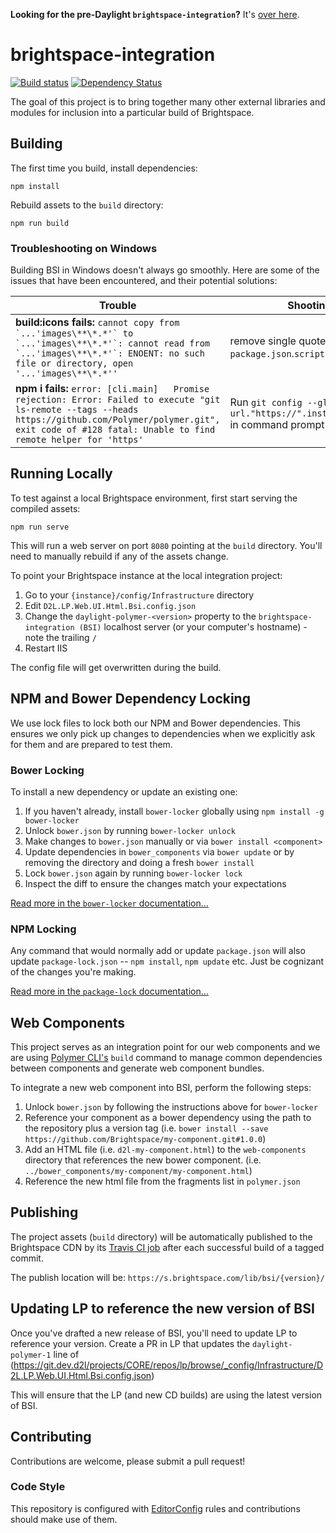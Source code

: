 **Looking for the pre-Daylight `brightspace-integration`?** It's [over here](https://github.com/Brightspace/brightspace-integration/tree/daylight-off).

# brightspace-integration

[![Build status][ci-image]][ci-url]
[![Dependency Status][dependencies-image]][dependencies-url]

The goal of this project is to bring together many other external libraries and modules for inclusion into a particular build of Brightspace.

## Building

The first time you build, install dependencies:

```shell
npm install
```

Rebuild assets to the `build` directory:

```shell
npm run build
```

### Troubleshooting on Windows

Building BSI in Windows doesn't always go smoothly. Here are some of the issues that have been encountered, and their potential solutions:

Trouble | Shooting
------------ | -------------
**build:icons fails:** ```cannot copy from `...'images\**\*.*'` to `...'images\**\*.*'`: cannot read from `...'images\**\*.*'`: ENOENT: no such file or directory, open '...'images\**\*.*''``` | remove single quotes from `package.json`.`scripts`.`build:icons`
**npm i fails:** ```error: [cli.main]   Promise rejection: Error: Failed to execute "git ls-remote --tags --heads https://github.com/Polymer/polymer.git", exit code of #128 fatal: Unable to find remote helper for 'https'``` | Run `git config --global url."https://".insteadOf git://` in command prompt

## Running Locally

To test against a local Brightspace environment, first start serving the compiled assets:

```shell
npm run serve
```

This will run a web server on port `8080` pointing at the `build` directory. You'll need to manually rebuild if any of the assets change.

To point your Brightspace instance at the local integration project:

1. Go to your `{instance}/config/Infrastructure` directory
2. Edit `D2L.LP.Web.UI.Html.Bsi.config.json`
3. Change the `daylight-polymer-<version>` property to the `brightspace-integration (BSI)` localhost server (or your computer's hostname) - note the trailing `/`
4. Restart IIS

The config file will get overwritten during the build.

## NPM and Bower Dependency Locking

We use lock files to lock both our NPM and Bower dependencies. This ensures we only pick up changes to dependencies when we explicitly ask for them and are prepared to test them.

### Bower Locking

To install a new dependency or update an existing one:
1. If you haven't already, install `bower-locker` globally using `npm install -g bower-locker`
2. Unlock `bower.json` by running `bower-locker unlock`
3. Make changes to `bower.json` manually or via `bower install <component>`
4. Update dependencies in `bower_components` via `bower update` or by removing the directory and doing a fresh `bower install`
5. Lock `bower.json` again by running `bower-locker lock`
6. Inspect the diff to ensure the changes match your expectations

[Read more in the `bower-locker` documentation...](https://github.com/infusionsoft/bower-locker)

### NPM Locking

Any command that would normally add or update `package.json` will also update `package-lock.json` -- `npm install`, `npm update` etc. Just be cognizant of the changes you're making.

[Read more in the `package-lock` documentation...](https://docs.npmjs.com/files/package-locks)

## Web Components

This project serves as an integration point for our web components and we are using [Polymer CLI's](https://www.polymer-project.org/2.0/toolbox/build-for-production) `build` command to manage common dependencies between components and generate web component bundles.

To integrate a new web component into BSI, perform the following steps:

1. Unlock `bower.json` by following the instructions above for `bower-locker`
2. Reference your component as a bower dependency using the path to the repository plus a version tag (i.e. `bower install --save https://github.com/Brightspace/my-component.git#1.0.0`)
3. Add an HTML file (i.e. `d2l-my-component.html`) to the `web-components` directory that references the new bower component. (i.e. `../bower_components/my-component/my-component.html`)
4. Reference the new html file from the fragments list in  `polymer.json`

## Publishing

The project assets (`build` directory) will be automatically published to the Brightspace CDN by its [Travis CI job](https://travis-ci.org/Brightspace/brightspace-integration) after each successful build of a tagged commit.

The publish location will be: `https://s.brightspace.com/lib/bsi/{version}/`

## Updating LP to reference the new version of BSI

Once you've drafted a new release of BSI, you'll need to update LP to reference your version. Create a PR in LP
that updates the `daylight-polymer-1` line of (https://git.dev.d2l/projects/CORE/repos/lp/browse/_config/Infrastructure/D2L.LP.Web.UI.Html.Bsi.config.json)

This will ensure that the LP (and new CD builds) are using the latest version of BSI.

## Contributing
Contributions are welcome, please submit a pull request!

### Code Style

This repository is configured with [EditorConfig](http://editorconfig.org) rules and
contributions should make use of them.

[ci-url]: https://travis-ci.org/Brightspace/brightspace-integration
[ci-image]: https://img.shields.io/travis/Brightspace/brightspace-integration.svg
[dependencies-url]: https://david-dm.org/Brightspace/brightspace-integration
[dependencies-image]: https://img.shields.io/david/Brightspace/brightspace-integration.svg
